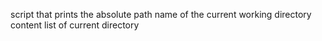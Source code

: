 script that prints the absolute path name of the current working directory
content list of current directory
